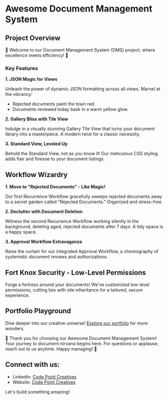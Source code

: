 # Awesome Document Management System

## Project Overview

🚀 Welcome to our Document Management System (DMS) project, where excellence meets efficiency! 🚀

### Key Features

**1. JSON Magic for Views**

Unleash the power of dynamic JSON formatting across all views. Marvel at the vibrancy:
- Rejected documents paint the town red.
- Documents reviewed today bask in a warm yellow glow.

**2. Gallery Bliss with Tile View**

Indulge in a visually stunning Gallery Tile View that turns your document library into a masterpiece. A modern twist for a classic necessity.

**3. Standard View, Leveled Up**

Behold the Standard View, not as you know it! Our meticulous CSS styling adds flair and finesse to your document listings.

## Workflow Wizardry

**1. Move to "Rejected Documents" - Like Magic!**

Our first Recurrence Workflow gracefully sweeps rejected documents away to a secret garden called "Rejected Documents." Organized and stress-free.

**2. Declutter with Document Deletion**

Witness the second Recurrence Workflow working silently in the background, deleting aged, rejected documents after 7 days. A tidy space is a happy space.

**3. Approval Workflow Extravaganza**

Raise the curtain for our integrated Approval Workflow, a choreography of systematic document reviews and authorizations.

## Fort Knox Security - Low-Level Permissions

Forge a fortress around your documents! We've customized low-level permissions, cutting ties with site inheritance for a tailored, secure experience.

## Portfolio Playground

Dive deeper into our creative universe! [Explore our portfolio](link_to_portfolio) for more wonders.

🎉 Thank you for choosing our Awesome Document Management System! Your journey to document nirvana begins here. For questions or applause, reach out to us anytime. Happy managing! 🎉
## Connect with us:

- LinkedIn: [Code Point Creatives](https://www.linkedin.com/company/codepoint-creatives/mycompany/)
- Website: [Code Point Creatives](https://codepointcreatives.com/)

Let's build something amazing!



